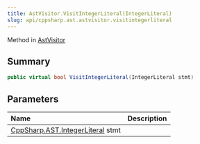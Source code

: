 ```yaml
---
title: AstVisitor.VisitIntegerLiteral(IntegerLiteral)
slug: api/cppsharp.ast.astvisitor.visitintegerliteral
---
```

Method in [AstVisitor](/api/cppsharp/ast/astvisitor)

## Summary



```csharp
public virtual bool VisitIntegerLiteral(IntegerLiteral stmt)
```

## Parameters

|Name|Description|
|:---|:---|
|[CppSharp.AST.IntegerLiteral](/api/cppsharp/ast/integerliteral) stmt||

